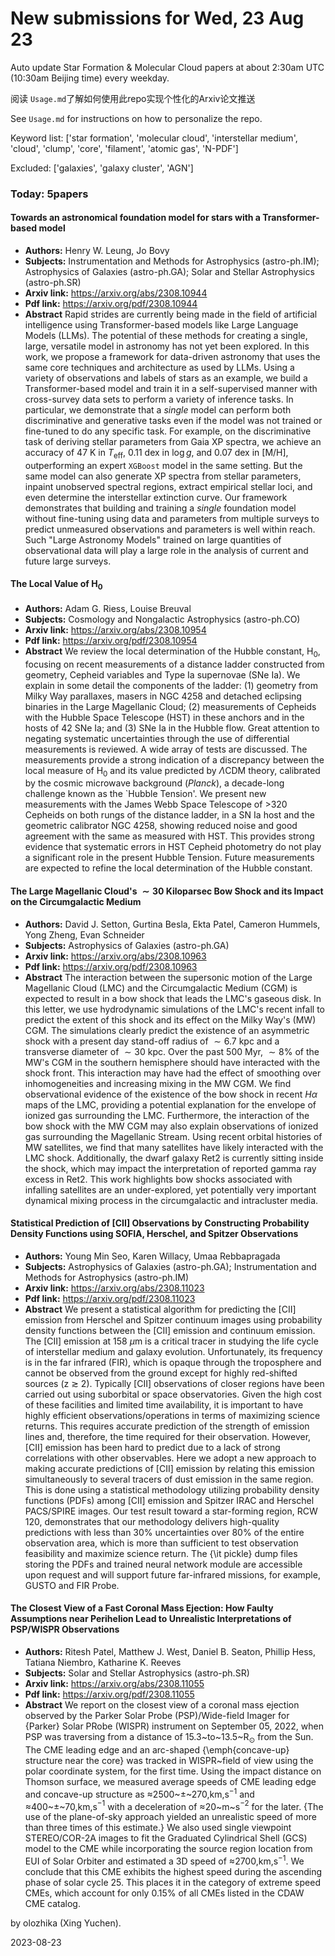 # New submissions for Wed, 23 Aug 23
Auto update Star Formation & Molecular Cloud papers at about 2:30am UTC (10:30am Beijing time) every weekday.


阅读 `Usage.md`了解如何使用此repo实现个性化的Arxiv论文推送

See `Usage.md` for instructions on how to personalize the repo. 


Keyword list: ['star formation', 'molecular cloud', 'interstellar medium', 'cloud', 'clump', 'core', 'filament', 'atomic gas', 'N-PDF']


Excluded: ['galaxies', 'galaxy cluster', 'AGN']


### Today: 5papers 
#### Towards an astronomical foundation model for stars with a  Transformer-based model
 - **Authors:** Henry W. Leung, Jo Bovy
 - **Subjects:** Instrumentation and Methods for Astrophysics (astro-ph.IM); Astrophysics of Galaxies (astro-ph.GA); Solar and Stellar Astrophysics (astro-ph.SR)
 - **Arxiv link:** https://arxiv.org/abs/2308.10944
 - **Pdf link:** https://arxiv.org/pdf/2308.10944
 - **Abstract**
 Rapid strides are currently being made in the field of artificial intelligence using Transformer-based models like Large Language Models (LLMs). The potential of these methods for creating a single, large, versatile model in astronomy has not yet been explored. In this work, we propose a framework for data-driven astronomy that uses the same core techniques and architecture as used by LLMs. Using a variety of observations and labels of stars as an example, we build a Transformer-based model and train it in a self-supervised manner with cross-survey data sets to perform a variety of inference tasks. In particular, we demonstrate that a $\textit{single}$ model can perform both discriminative and generative tasks even if the model was not trained or fine-tuned to do any specific task. For example, on the discriminative task of deriving stellar parameters from Gaia XP spectra, we achieve an accuracy of 47 K in $T_\mathrm{eff}$, 0.11 dex in $\log{g}$, and 0.07 dex in $[\mathrm{M/H}]$, outperforming an expert $\texttt{XGBoost}$ model in the same setting. But the same model can also generate XP spectra from stellar parameters, inpaint unobserved spectral regions, extract empirical stellar loci, and even determine the interstellar extinction curve. Our framework demonstrates that building and training a $\textit{single}$ foundation model without fine-tuning using data and parameters from multiple surveys to predict unmeasured observations and parameters is well within reach. Such "Large Astronomy Models" trained on large quantities of observational data will play a large role in the analysis of current and future large surveys.
#### The Local Value of H$_0$
 - **Authors:** Adam G. Riess, Louise Breuval
 - **Subjects:** Cosmology and Nongalactic Astrophysics (astro-ph.CO)
 - **Arxiv link:** https://arxiv.org/abs/2308.10954
 - **Pdf link:** https://arxiv.org/pdf/2308.10954
 - **Abstract**
 We review the local determination of the Hubble constant, H$_0$, focusing on recent measurements of a distance ladder constructed from geometry, Cepheid variables and Type Ia supernovae (SNe Ia). We explain in some detail the components of the ladder: (1) geometry from Milky Way parallaxes, masers in NGC 4258 and detached eclipsing binaries in the Large Magellanic Cloud; (2) measurements of Cepheids with the Hubble Space Telescope (HST) in these anchors and in the hosts of 42 SNe Ia; and (3) SNe Ia in the Hubble flow. Great attention to negating systematic uncertainties through the use of differential measurements is reviewed. A wide array of tests are discussed. The measurements provide a strong indication of a discrepancy between the local measure of H$_0$ and its value predicted by $\Lambda$CDM theory, calibrated by the cosmic microwave background ($Planck$), a decade-long challenge known as the `Hubble Tension'. We present new measurements with the James Webb Space Telescope of $>$320 Cepheids on both rungs of the distance ladder, in a SN Ia host and the geometric calibrator NGC 4258, showing reduced noise and good agreement with the same as measured with HST. This provides strong evidence that systematic errors in HST Cepheid photometry do not play a significant role in the present Hubble Tension. Future measurements are expected to refine the local determination of the Hubble constant.
#### The Large Magellanic Cloud's $\sim30$ Kiloparsec Bow Shock and its  Impact on the Circumgalactic Medium
 - **Authors:** David J. Setton, Gurtina Besla, Ekta Patel, Cameron Hummels, Yong Zheng, Evan Schneider
 - **Subjects:** Astrophysics of Galaxies (astro-ph.GA)
 - **Arxiv link:** https://arxiv.org/abs/2308.10963
 - **Pdf link:** https://arxiv.org/pdf/2308.10963
 - **Abstract**
 The interaction between the supersonic motion of the Large Magellanic Cloud (LMC) and the Circumgalactic Medium (CGM) is expected to result in a bow shock that leads the LMC's gaseous disk. In this letter, we use hydrodynamic simulations of the LMC's recent infall to predict the extent of this shock and its effect on the Milky Way's (MW) CGM. The simulations clearly predict the existence of an asymmetric shock with a present day stand-off radius of $\sim6.7$ kpc and a transverse diameter of $\sim30$ kpc. Over the past 500 Myr, $\sim8\%$ of the MW's CGM in the southern hemisphere should have interacted with the shock front. This interaction may have had the effect of smoothing over inhomogeneities and increasing mixing in the MW CGM. We find observational evidence of the existence of the bow shock in recent $H\alpha$ maps of the LMC, providing a potential explanation for the envelope of ionized gas surrounding the LMC. Furthermore, the interaction of the bow shock with the MW CGM may also explain observations of ionized gas surrounding the Magellanic Stream. Using recent orbital histories of MW satellites, we find that many satellites have likely interacted with the LMC shock. Additionally, the dwarf galaxy Ret2 is currently sitting inside the shock, which may impact the interpretation of reported gamma ray excess in Ret2. This work highlights bow shocks associated with infalling satellites are an under-explored, yet potentially very important dynamical mixing process in the circumgalactic and intracluster media.
#### Statistical Prediction of [CII] Observations by Constructing Probability  Density Functions using SOFIA, Herschel, and Spitzer Observations
 - **Authors:** Young Min Seo, Karen Willacy, Umaa Rebbapragada
 - **Subjects:** Astrophysics of Galaxies (astro-ph.GA); Instrumentation and Methods for Astrophysics (astro-ph.IM)
 - **Arxiv link:** https://arxiv.org/abs/2308.11023
 - **Pdf link:** https://arxiv.org/pdf/2308.11023
 - **Abstract**
 We present a statistical algorithm for predicting the [CII] emission from Herschel and Spitzer continuum images using probability density functions between the [CII] emission and continuum emission. The [CII] emission at 158 $\mu$m is a critical tracer in studying the life cycle of interstellar medium and galaxy evolution. Unfortunately, its frequency is in the far infrared (FIR), which is opaque through the troposphere and cannot be observed from the ground except for highly red-shifted sources (z $\gtrsim$ 2). Typically [CII] observations of closer regions have been carried out using suborbital or space observatories. Given the high cost of these facilities and limited time availability, it is important to have highly efficient observations/operations in terms of maximizing science returns. This requires accurate prediction of the strength of emission lines and, therefore, the time required for their observation. However, [CII] emission has been hard to predict due to a lack of strong correlations with other observables. Here we adopt a new approach to making accurate predictions of [CII] emission by relating this emission simultaneously to several tracers of dust emission in the same region. This is done using a statistical methodology utilizing probability density functions (PDFs) among [CII] emission and Spitzer IRAC and Herschel PACS/SPIRE images. Our test result toward a star-forming region, RCW 120, demonstrates that our methodology delivers high-quality predictions with less than 30\% uncertainties over 80\% of the entire observation area, which is more than sufficient to test observation feasibility and maximize science return. The {\it pickle} dump files storing the PDFs and trained neural network module are accessible upon request and will support future far-infrared missions, for example, GUSTO and FIR Probe.
#### The Closest View of a Fast Coronal Mass Ejection: How Faulty Assumptions  near Perihelion Lead to Unrealistic Interpretations of PSP/WISPR Observations
 - **Authors:** Ritesh Patel, Matthew J. West, Daniel B. Seaton, Phillip Hess, Tatiana Niembro, Katharine K. Reeves
 - **Subjects:** Solar and Stellar Astrophysics (astro-ph.SR)
 - **Arxiv link:** https://arxiv.org/abs/2308.11055
 - **Pdf link:** https://arxiv.org/pdf/2308.11055
 - **Abstract**
 We report on the closest view of a coronal mass ejection observed by the Parker Solar Probe (PSP)/Wide-field Imager for {Parker} Solar PRobe (WISPR) instrument on September 05, 2022, when PSP was traversing from a distance of 15.3~to~13.5~R$_\odot$ from the Sun. The CME leading edge and an arc-shaped {\emph{concave-up} structure near the core} was tracked in WISPR~field of view using the polar coordinate system, for the first time. Using the impact distance on Thomson surface, we measured average speeds of CME leading edge and concave-up structure as $\approx$2500~$\pm$~270\,km\,s$^{-1}$ and $\approx$400~$\pm$~70\,km\,s$^{-1}$ with a deceleration of $\approx$20~m~s$^{-2}$ for the later. {The use of the plane-of-sky approach yielded an unrealistic speed of more than three times of this estimate.} We also used single viewpoint STEREO/COR-2A images to fit the Graduated Cylindrical Shell (GCS) model to the CME while incorporating the source region location from EUI of Solar Orbiter and estimated a 3D speed of $\approx$2700\,km\,s$^{-1}$. We conclude that this CME exhibits the highest speed during the ascending phase of solar cycle 25. This places it in the category of extreme speed CMEs, which account for only 0.15\% of all CMEs listed in the CDAW CME catalog.


by olozhika (Xing Yuchen). 


2023-08-23
